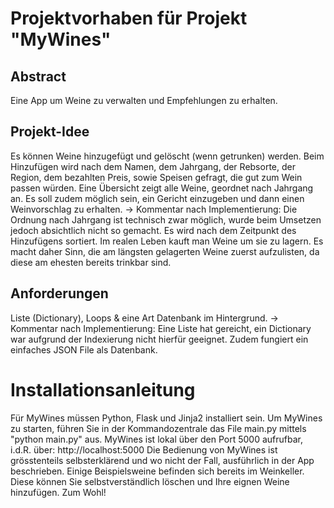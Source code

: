 # Projektvorhaben für Projekt "MyWines"

## Abstract
Eine App um Weine zu verwalten und Empfehlungen zu erhalten.

## Projekt-Idee
Es können Weine hinzugefügt und gelöscht (wenn getrunken) werden. Beim Hinzufügen wird nach dem Namen, dem Jahrgang, der Rebsorte, der Region, dem bezahlten Preis, sowie Speisen gefragt, die gut zum Wein passen würden. Eine Übersicht zeigt alle Weine, geordnet nach Jahrgang an. Es soll zudem möglich sein, ein Gericht einzugeben und dann einen Weinvorschlag zu erhalten.
-> Kommentar nach Implementierung: Die Ordnung nach Jahrgang ist technisch zwar möglich, wurde beim Umsetzen jedoch absichtlich nicht so gemacht. Es wird nach dem Zeitpunkt des Hinzufügens sortiert. Im realen Leben kauft man Weine um sie zu lagern. Es macht daher Sinn, die am längsten gelagerten Weine zuerst aufzulisten, da diese am ehesten bereits trinkbar sind.

## Anforderungen
Liste (Dictionary), Loops & eine Art Datenbank im Hintergrund.
-> Kommentar nach Implementierung: Eine Liste hat gereicht, ein Dictionary war aufgrund der Indexierung nicht hierfür geeignet. Zudem fungiert ein einfaches JSON File als Datenbank.

# Installationsanleitung
Für MyWines müssen Python, Flask und Jinja2 installiert sein.
Um MyWines zu starten, führen Sie in der Kommandozentrale das File main.py mittels "python main.py" aus.
MyWines ist lokal über den Port 5000 aufrufbar, i.d.R. über: http://localhost:5000
Die Bedienung von MyWines ist grösstenteils selbsterklärend und wo nicht der Fall, ausführlich in der App beschrieben.
Einige Beispielsweine befinden sich bereits im Weinkeller. Diese können Sie selbstverständlich löschen und Ihre eignen Weine hinzufügen.
Zum Wohl!